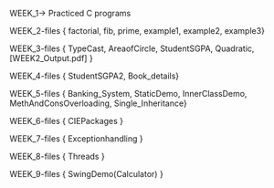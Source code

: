 WEEK_1-> Practiced C programs

WEEK_2-files { factorial,   fib,   prime,   example1,   example2,   example3}

WEEK_3-files { TypeCast,   AreaofCircle,   StudentSGPA,   Quadratic, [WEEK2_Output.pdf] }

WEEK_4-files { StudentSGPA2, Book_details}

WEEK_5-files { Banking_System, StaticDemo, InnerClassDemo, MethAndConsOverloading, Single_Inheritance}

WEEK_6-files { CIEPackages }

WEEK_7-files { Exceptionhandling }

WEEK_8-files { Threads }

WEEK_9-files { SwingDemo(Calculator) }
